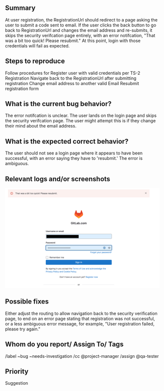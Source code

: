 
## Summary
At user registration, the RegistrationUrl should redirect to a page asking the user to submit a code sent to email.
If the user clicks the back button to go back to RegistrationUrl and changes the email address and re-submits, it skips the security verifcation page entirely, with an error notifcation, "That was a bit too quick! Please resubmit." At this point, login with those credentials will fail as expected.

## Steps to reproduce     
Follow procedures for Register user with valid credentials per TS-2 Registration
Navigate back to the RegistrationUrl after submitting registration
Change email address to another valid Email
Resubmit registration form

## What is the current bug behavior?
The error notifcation is unclear. The user lands on the login page and skips the security verifcation page. The user might attempt this is if they change their mind about the email address. 

## What is the expected correct behavior?
The user should not see a login page where it appears to have been successful, with an error saying they have to 'resubmit.' The error is ambiguous.
     
## Relevant logs and/or screenshots
![Error message](<Screenshot 2023-06-24 at 13.56.08.png>)


## Possible fixes
Either adjust the routing to allow navigation back to the security verification page, to end on an error page stating that registration was not successful, or a less ambiguous error message, for example, "User registration failed, please try again." 

## Whom do you report/ Assign To/ Tags
/label ~bug ~needs-investigation /cc @project-manager /assign @qa-tester


## Priority
Suggestion


      
